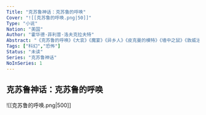 ```yaml
---
Title: "克苏鲁神话：克苏鲁的呼唤"
Cover: "![[克苏鲁的呼唤.png|50]]"
Type: "小说"
Nation: "美国"
Author: "霍华德·菲利普·洛夫克拉夫特"
Abstract: "《克苏鲁的呼唤》《大衮》《魔宴》《异乡人》《皮克曼的模特》《墙中之鼠》《敦威治恐怖事件》《印斯茅斯的阴霾》"
Tags: ["科幻","恐怖"]
Status: "未读"
Series: "克苏鲁神话"
NoInSeries: 1
---
```

## 克苏鲁神话：克苏鲁的呼唤
![[克苏鲁的呼唤.png|500]]
